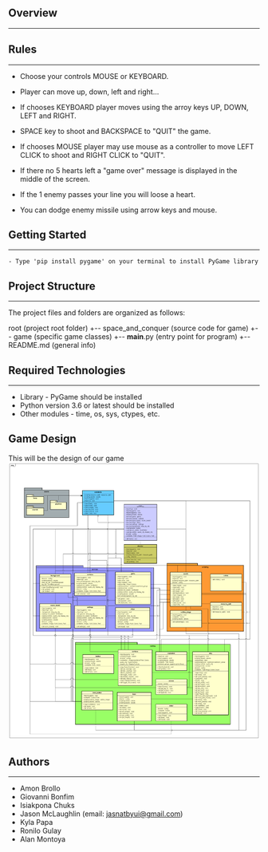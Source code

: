 <!-- # SPACE and CONQUER

> The force will be with you always
> - Obi-Wan Kenobi - -->

## Overview

---

<!-- A space jet defends his galaxy from evil space invaders.
It was inspired by Atari Space Invaders, a popular arcade game -->

## Rules

---

- Choose your controls MOUSE or KEYBOARD.
- Player can move up, down, left and right...

- If chooses KEYBOARD player moves using the arroy keys UP, DOWN, LEFT and RIGHT.
- SPACE key to shoot and BACKSPACE to "QUIT" the game.

- If chooses MOUSE player may use mouse as a controller to move LEFT CLICK to shoot and RIGHT CLICK to "QUIT".

- If there no 5 hearts left a "game over" message is displayed in the middle of the screen.

- If the 1 enemy passes your line you will loose a heart.

- You can dodge enemy missile using arrow keys and mouse.

## Getting Started

---

```
- Type 'pip install pygame' on your terminal to install PyGame library
```

## Project Structure

---

The project files and folders are organized as follows:

root (project root folder)
+-- space_and_conquer (source code for game)
+-- game (specific game classes)
+-- **main**.py (entry point for program)
+-- README.md (general info)

## Required Technologies

---

- Library - PyGame should be installed
- Python version 3.6 or latest should be installed
- Other modules - time, os, sys, ctypes, etc.

## Game Design

This will be the design of our game
![Game Class Design](space_and_conquer.png)

## Authors

---

- Amon Brollo
- Giovanni Bonfim
- Isiakpona Chuks
- Jason McLaughlin (email: jasnatbyui@gmail.com)
- Kyla Papa
- Ronilo Gulay
- Alan Montoya
